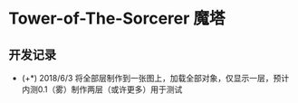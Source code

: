 # Tower-of-The-Sorcerer 魔塔

## 开发记录
- (+*) 2018/6/3 将全部层制作到一张图上，加载全部对象，仅显示一层，预计内测0.1（雾）制作两层（或许更多）用于测试